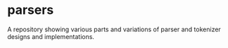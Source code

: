 # parsers
A repository showing various parts and variations of parser and tokenizer designs and implementations.
